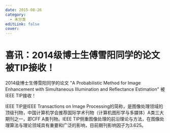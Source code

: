 ```yaml
---
date: 2015-08-26
category:
  - 未分类
editLink: false
cover: 
---
```



# 喜讯：2014级博士生傅雪阳同学的论文被TIP接收！

2014级博士生傅雪阳同学的论文  "A Probabilistic Method for Image Enhancement with
Simultaneous Illumination and Reflectance Estimation"  被IEEE TIP接收！


<!-- more -->


IEEE TIP是IEEE Transactions on Image
Processing的简称，是图像处理领域的顶级刊物，中国计算机学会推荐国际学术刊物（计算机图形学与多媒体）A类三大期刊之一，即CFF A类刊物。IEEE
TIP侧重图像处理的前沿理论与方法，在图像处理算法与理论领域具有重要和广泛的影响，目前期刊影响因子为3.625。

